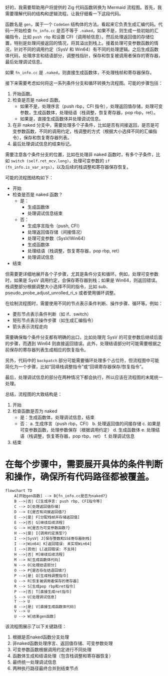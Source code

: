 好的，我需要帮助用户将提供的 Zig 代码函数转换为 Mermaid 流程图。首先，我需要理解代码的结构和逻辑流程。让我仔细看一下这段代码。

函数名是 `gen`，属于一个 `CodeGen` 结构体的方法。看起来它负责生成汇编代码。代码一开始检查 `fn_info.cc` 是否不等于 `.naked`，如果不是，则生成一些初始的汇编指令，比如 `push rbp` 和设置 CFI（调用帧信息）。然后处理返回值的存储位置，特别是处理间接返回的情况，将其溢出到栈上。接着处理可变参数函数的情况，针对不同的调用约定（SysV 和 Win64）有不同的处理逻辑。之后生成函数体代码，处理序言和结语部分，调整栈指针，保存和恢复被调用者保存的寄存器，最后处理调试信息。

如果 `fn_info.cc` 是 `.naked`，则直接生成函数体，不处理栈帧和寄存器保存。

接下来需要考虑如何将这一系列条件分支和循环转换为流程图。可能的步骤包括：

1. 开始函数。
2. 检查是否是 naked 函数。
   - 如果不是，处理序言（push rbp，CFI 指令），处理返回值存储，处理可变参数，生成函数体，处理结语（栈调整，恢复寄存器，pop rbp，ret）。
   - 如果是，直接生成函数体并处理调试信息。
3. 在非 naked 分支中，需要处理多个子条件，比如是否有间接返回，是否是可变参数函数，不同的调用约定，栈调整的方式（根据大小选择不同的汇编指令），保存和恢复寄存器列表。
4. 最后处理调试信息的结束标记。

需要注意各个条件分支的位置，比如在处理非 naked 函数时，有多个子条件，比如 `switch (self.ret_mcv.long)`，处理可变参数的 `if (fn_info.is_var_args)`，以及后续的栈调整和寄存器保存恢复。

可能的流程图结构如下：

- 开始
- 检查是否是 naked 函数？
  - 是：
    - 生成函数体
    - 处理调试信息结束
  - 否：
    - 生成序言指令（push, CFI）
    - 处理返回值存储（间接情况）
    - 处理可变参数（SysV/Win64）
    - 生成函数体
    - 处理结语（栈调整，恢复寄存器，pop rbp, ret）
    - 处理调试信息
- 结束

但需要更详细地展开各个子步骤，尤其是条件分支和循环。例如，处理可变参数时，如果是 SysV 调用约定，会保存寄存器到栈；如果是 Win64，则返回错误。栈调整部分根据调整大小选择不同的指令，比如 sub、pseudo_probe_adjust_unrolled_ri_s 或者使用循环调整。

在绘制流程图时，需要使用不同的节点表示条件判断、操作步骤、循环等。例如：

- 菱形节点表示条件判断（如 if、switch）
- 矩形节点表示操作步骤（如生成汇编指令）
- 箭头表示流程走向

需要确保每个条件分支都有明确的出口，比如处理完 SysV 的可变参数后继续后面的步骤，而遇到 Win64 则直接返回错误。此外，处理结语部分时可能需要根据之前保存的寄存器列表生成相应的恢复指令。

另外，代码中的 `backpatch` 部分可能需要循环处理多个占位符，但流程图中可能简化为一个步骤，比如“回填栈调整指令”或“回填寄存器保存/恢复指令”。

最后，处理调试信息的部分在两种情况下都会执行，所以应该在流程图的末尾统一处理。

总结，流程图的大致结构是：

1. 开始
2. 检查函数是否为 naked
   - 是：生成函数体，处理调试信息，结束
   - 否：
      a. 生成序言（push rbp，CFI）
      b. 处理返回值的间接存储
      c. 如果是可变参数函数，处理参数保存（根据调用约定）
      d. 生成函数体
      e. 处理结语（栈调整，恢复寄存器，pop rbp，ret）
      f. 处理调试信息
3. 结束

在每个步骤中，需要展开具体的条件判断和操作，确保所有代码路径都被覆盖。
================================================
```mermaid
flowchart TD
    A[开始gen函数] --> B{fn_info.cc是否为naked?}
    B -->|否| C[生成序言: push rbp, CFI指令等]
    C --> D[处理返回值存储]
    D --> E{是否有间接返回值?}
    E -->|是| F[分配栈帧并存储返回值]
    E -->|否| G[继续后续流程]
    G --> H{是否为可变参数函数?}
    H -->|是| I{调用约定类型?}
    I -->|SysV| J[保存整数和SSE寄存器到栈]
    I -->|Win64| K[返回错误: 未实现Win64]
    I -->|其他| L[返回错误: 不支持]
    H -->|否| M[继续后续流程]
    M --> N[生成函数体代码]
    N --> O[处理结语部分]
    O --> P{是否存在结语回填?}
    P -->|是| Q[生成栈调整指令]
    Q --> R[恢复被调用者保存的寄存器]
    R --> S[生成pop rbp和ret指令]
    P -->|否| T[直接生成ret指令]
    S --> U[处理调试信息]
    T --> U
    B -->|是| V[直接生成函数体代码]
    V --> U
    U --> W[结束gen函数]
``` 

该流程图展示了以下关键路径：
1. 根据是否naked函数分支处理
2. 非naked函数处理序言、返回值存储、可变参数处理
3. 可变参数函数根据调用约定进行不同处理
4. 函数体生成和结语处理（包含栈调整和寄存器恢复）
5. 最终统一处理调试信息
6. 两种执行路径最终合并到结束节点